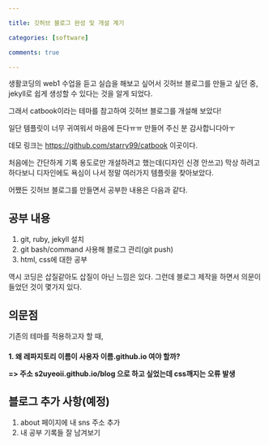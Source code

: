 ```yaml
---

title: 깃허브 블로그 완성 및 개설 계기

categories: [software]

comments: true

---
```

생활코딩의 web1 수업을 듣고 실습을 해보고 싶어서 깃허브 블로그를 만들고 싶던 중, jekyll로 쉽게 생성할 수 있다는 것을 알게 되었다.

그래서 catbook이라는 테마를 참고하여 깃허브 블로그를 개설해 보았다!

일단 템플릿이 너무 귀여워서 마음에 든다ㅠㅠ 만들어 주신 분 감사합니다아ㅜ

데모 링크는 https://github.com/starry99/catbook 이곳이다.

처음에는 간단하게 기록 용도로만 개설하려고 했는데(디자인 신경 안쓰고) 막상 하려고 하다보니 디자인에도 욕심이 나서 정말 여러가지 템플릿을 찾아보았다.

어쨌든 깃허브 블로그를 만들면서 공부한 내용은 다음과 같다.

## 공부 내용

1. git, ruby, jekyll 설치
2. git bash/command 사용해 블로그 관리(git push)
3. html, css에 대한 공부


역시 코딩은 삽질같아도 삽질이 아닌 느낌은 있다. 
그런데 블로그 제작을 하면서 의문이 들었던 것이 몇가지 있다.

## 의문점
기존의 테마를 적용하고자 할 때,

<h4>
1. 왜 레파지토리 이름이 사용자 이름.github.io 여야 할까?

=> 주소 s2uyeoii.github.io/blog 으로 하고 싶었는데 css깨지는 오류 발생
</h4>

## 블로그 추가 사항(예정)
1. about 페이지에 내 sns 주소 추가
2. 내 공부 기록들 잘 남겨보기




